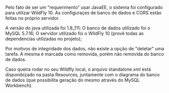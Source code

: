 Pelo fato de ser um "requerimento" usar JavaEE, o sistema foi configurado para utilizar WildFly 10. As configuraçes de
banco de dados e CORS estão feitas no próprio servidor.

A versão do java utilizada foi 1.8_111;
O banco de dados utilizado foi o MySQL 5.7.16;
O servidor utilizado foi o WildFly 10 (provê todas as dependencias utilizadas no projeto);

Por motivos de integridade dos dados, não existe a opção de "deletar" uma tarefa. A mesma é marcada como removida,
porém não removida do banco de dados.

Caso queira rodar no seu Wildfly local, o arquivo standalone.xml está disponibizado na pasta Resources, juntamente com o 
diagrama do banco de dados (que possibilita geração do mesmo através do MySQL Workbench).
